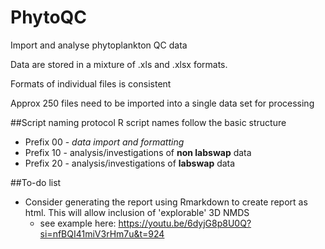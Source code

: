 # PhytoQC
Import and analyse phytoplankton QC data

Data are stored in a mixture of .xls and .xlsx formats.

Formats of individual files is consistent

Approx 250 files need to be imported into a single data set for processing

##Script naming protocol
R script names follow the basic structure
* Prefix 00 - *data import and formatting*
* Prefix 10 - analysis/investigations of **non labswap** data
* Prefix 20 - analysis/investigations of **labswap** data

##To-do list
* Consider generating the report using Rmarkdown to create report as html. This will allow inclusion of 'explorable' 3D NMDS
  * see example here: https://youtu.be/6dyjG8p8U0Q?si=nfBQI41miV3rHm7u&t=924
  
